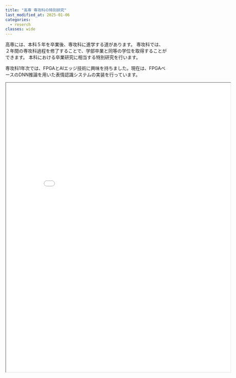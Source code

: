 ```yaml
---
title: "高専 専攻科の特別研究"
last_modified_at: 2025-01-06
categories:
  - reserch
classes: wide
---
```



高専には、本科５年を卒業後、専攻科に進学する道があります。
専攻科では、２年間の専攻科過程を修了することで、学部卒業と同等の学位を取得することができます。
本科における卒業研究に相当する特別研究を行います。

専攻科1年次では、FPGAとAIエッジ技術に興味を持ちました。現在は、FPGAベースのDNN推論を用いた表情認識システムの実装を行っています。


<iframe src="{{ site.url }}{{ site.baseurl }}/assets/pdfs/CANDARW_GCA'24.pdf" width="700" height="900"></iframe>


